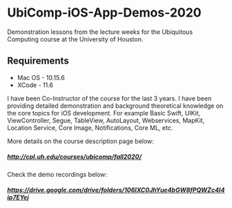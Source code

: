 # UbiComp-iOS-App-Demos-2020
Demonstration lessons from the lecture weeks for the Ubiquitous Computing course at the University of Houston.

## Requirements
  - Mac OS - 10.15.6
  - XCode - 11.6

I have been Co-Instructor of the course for the last 3 years. I have been providing detailed demonstration and background theoretical knowledge on the core topics for iOS development. For example Basic Swift, UIKit, ViewController, Segue, TableView, AutoLayout, Webservices, MapKit, Location Service, Core Image, Notifications, Core ML, etc.

More details on the course description page below:

##### http://cpl.uh.edu/courses/ubicomp/fall2020/

Check the demo recordings below:

##### https://drive.google.com/drive/folders/106IXC0JhYue4bGW8fPQWZc4I4ip7EYej



